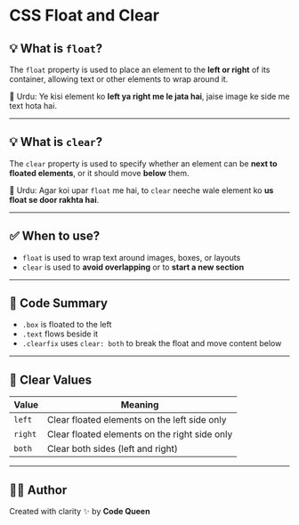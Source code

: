 # CSS Float and Clear

## 💡 What is `float`?

The `float` property is used to place an element to the **left or right** of its container, allowing text or other elements to wrap around it.

📌 Urdu: Ye kisi element ko **left ya right me le jata hai**, jaise image ke side me text hota hai.

---

## 💡 What is `clear`?

The `clear` property is used to specify whether an element can be **next to floated elements**, or it should move **below** them.

📌 Urdu: Agar koi upar `float` me hai, to `clear` neeche wale element ko **us float se door rakhta hai**.

---

## ✅ When to use?

- `float` is used to wrap text around images, boxes, or layouts
- `clear` is used to **avoid overlapping** or to **start a new section**

---

## 🧪 Code Summary

- `.box` is floated to the left
- `.text` flows beside it
- `.clearfix` uses `clear: both` to break the float and move content below

---

## 🔄 Clear Values

| Value    | Meaning                           |
|----------|-----------------------------------|
| `left`   | Clear floated elements on the left side only |
| `right`  | Clear floated elements on the right side only |
| `both`   | Clear both sides (left and right) |

---

## 👩‍💻 Author

Created with clarity ✨ by **Code Queen**

